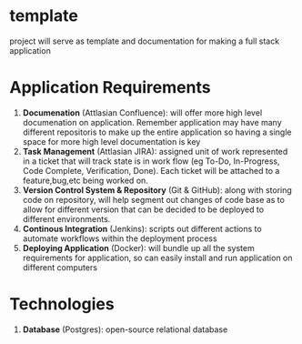 # template
project will serve as template and documentation for making a full stack application 

# Application Requirements

1.    **Documenation** (Attlasian Confluence): will offer more high level documenation on application. Remember application may have many different repositoris to make up the entire application so having a single space for more high level documentation is key 
2.    **Task Management** (Attlasian JIRA): assigned unit of work represented in a ticket that will track state is in work flow (eg To-Do, In-Progress, Code Complete, Verification, Done). Each ticket will be attached to a feature,bug,etc being worked on. 
3.    **Version Control System & Repository** (Git & GitHub): along with storing code on repository, will help segment out changes of code base as to allow for different version that can be decided to be deployed to different environments.   
4.    **Continous Integration** (Jenkins): scripts out different actions to automate workflows within the deployment process
5.    **Deploying Application** (Docker): will bundle up all the system requirements for application, so can easily install and run application on different computers

# Technologies
1.    **Database** (Postgres): open-source relational database 
